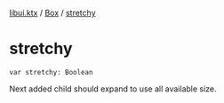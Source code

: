 [libui.ktx](../README.md) / [Box](README.md) / [stretchy](stretchy.md)

# stretchy

`var stretchy: Boolean`

Next added child should expand to use all available size.
